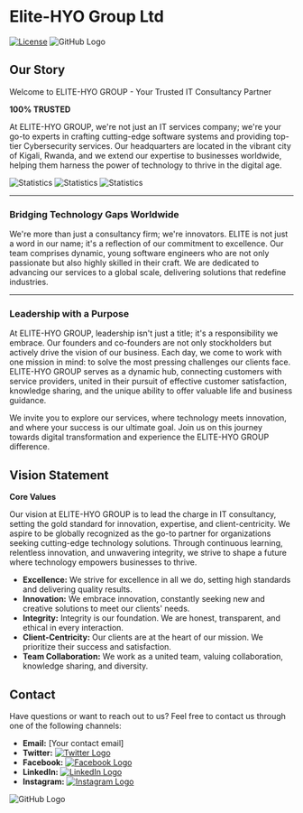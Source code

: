 # Elite-HYO Group Ltd

[![License](https://img.shields.io/badge/License-MIT-blue.svg)](LICENSE)
![GitHub Logo](https://example.com/your-logo.png)

## Our Story

Welcome to ELITE-HYO GROUP - Your Trusted IT Consultancy Partner

**100% TRUSTED**

At ELITE-HYO GROUP, we're not just an IT services company; we're your go-to experts in crafting cutting-edge software systems and providing top-tier Cybersecurity services. Our headquarters are located in the vibrant city of Kigali, Rwanda, and we extend our expertise to businesses worldwide, helping them harness the power of technology to thrive in the digital age.

![Statistics](https://img.shields.io/badge/Projects-10+-green)
![Statistics](https://img.shields.io/badge/Clients-50+-blue)
![Statistics](https://img.shields.io/badge/Team-20+-orange)

---

### Bridging Technology Gaps Worldwide

We're more than just a consultancy firm; we're innovators. ELITE is not just a word in our name; it's a reflection of our commitment to excellence. Our team comprises dynamic, young software engineers who are not only passionate but also highly skilled in their craft. We are dedicated to advancing our services to a global scale, delivering solutions that redefine industries.

---

### Leadership with a Purpose

At ELITE-HYO GROUP, leadership isn't just a title; it's a responsibility we embrace. Our founders and co-founders are not only stockholders but actively drive the vision of our business. Each day, we come to work with one mission in mind: to solve the most pressing challenges our clients face. ELITE-HYO GROUP serves as a dynamic hub, connecting customers with service providers, united in their pursuit of effective customer satisfaction, knowledge sharing, and the unique ability to offer valuable life and business guidance.

We invite you to explore our services, where technology meets innovation, and where your success is our ultimate goal. Join us on this journey towards digital transformation and experience the ELITE-HYO GROUP difference.

## Vision Statement

**Core Values**

Our vision at ELITE-HYO GROUP is to lead the charge in IT consultancy, setting the gold standard for innovation, expertise, and client-centricity. We aspire to be globally recognized as the go-to partner for organizations seeking cutting-edge technology solutions. Through continuous learning, relentless innovation, and unwavering integrity, we strive to shape a future where technology empowers businesses to thrive.

- **Excellence:** We strive for excellence in all we do, setting high standards and delivering quality results.
- **Innovation:** We embrace innovation, constantly seeking new and creative solutions to meet our clients' needs.
- **Integrity:** Integrity is our foundation. We are honest, transparent, and ethical in every interaction.
- **Client-Centricity:** Our clients are at the heart of our mission. We prioritize their success and satisfaction.
- **Team Collaboration:** We work as a united team, valuing collaboration, knowledge sharing, and diversity.

## Contact

Have questions or want to reach out to us? Feel free to contact us through one of the following channels:

- **Email:** [Your contact email]
- **Twitter:** [![Twitter Logo](https://www.example.com/twitter-logo.png)](https://twitter.com/YourTwitterHandle)
- **Facebook:** [![Facebook Logo](https://www.example.com/facebook-logo.png)](https://facebook.com/YourFacebookPage)
- **LinkedIn:** [![LinkedIn Logo](https://www.example.com/linkedin-logo.png)](https://linkedin.com/in/YourLinkedInProfile)
- **Instagram:** [![Instagram Logo](https://www.example.com/instagram-logo.png)](https://instagram.com/YourInstagramProfile)

![GitHub Logo](https://example.com/your-logo.png)
